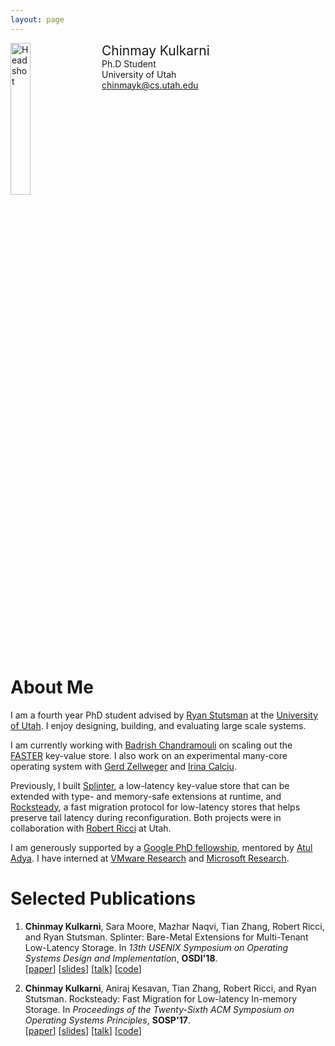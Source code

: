 ```yaml
---
layout: page
---
```


<div style="width: 100%; display: inline-block;">
<img src="{{ site.baseurl }}/public/02BDF0E1-58FF-4ABF-BCCE-3301084B362B.jpeg" alt="Headshot" width="25%" style="float: left;"/>
<div style="float: left; padding-left: 20px;">
<span style="font-size: 150%;">Chinmay Kulkarni</span><br>
Ph.D Student<br>
University of Utah<br>
<a href="mailto:chinmayk@cs.utah.edu">chinmayk@cs.utah.edu</a>
</div>
</div>

<p></p>

# About Me

I am a fourth year PhD student advised by [Ryan Stutsman](http://rstutsman.github.io/) at
the [University of Utah](http://www.cs.utah.edu/). I enjoy designing, building, and evaluating large scale systems.

I am currently working with [Badrish Chandramouli](http://badrish.net/) on scaling out the [FASTER](https://microsoft.github.io/FASTER/) key-value store. I also work on an experimental many-core operating system with [Gerd Zellweger](https://www.linkedin.com/in/gerdzellweger) and [Irina Calciu](https://cs.brown.edu/people/irina/).

Previously, I built [Splinter](http://utah.systems/projects/kulkarni_splinter), a low-latency key-value store that can be extended with type- and memory-safe extensions at runtime, and [Rocksteady](http://utah.systems/projects/kulkarni_rocksteady), a fast migration protocol for low-latency stores that helps preserve tail latency during reconfiguration. Both projects were in collaboration with [Robert Ricci](http://ricci.io/) at Utah.

I am generously supported by a [Google PhD fellowship](https://ai.googleblog.com/2019/09/announcement-of-2019-fellowship.html), mentored by [Atul Adya](https://ai.google/research/people/AtulAdya). I have interned at [VMware Research](https://research.vmware.com/) and [Microsoft Research](https://www.microsoft.com/en-us/research/?from=http%3A%2F%2Fresearch.microsoft.com%2F).

# Selected Publications

1. **Chinmay Kulkarni**, Sara Moore, Mazhar Naqvi, Tian Zhang, Robert Ricci, and Ryan Stutsman.
   Splinter: Bare-Metal Extensions for Multi-Tenant Low-Latency Storage.
   In *13th USENIX Symposium on Operating Systems Design and Implementation*, **OSDI'18**.<br>
   [[paper](https://chinkulkarni.github.io/public/osdi18-kulkarni.pdf)]
   [[slides](https://chinkulkarni.github.io/public/splinter.pdf)]
   [[talk](https://www.usenix.org/conference/osdi18/presentation/kulkarni)]
   [[code](https://github.com/utah-scs/Sandstorm)]

2. **Chinmay Kulkarni**, Aniraj Kesavan, Tian Zhang, Robert Ricci, and Ryan Stutsman.
   Rocksteady: Fast Migration for Low-latency In-memory Storage.
   In *Proceedings of the Twenty-Sixth ACM Symposium on Operating Systems Principles*, **SOSP'17**.<br>
   [[paper](https://dl.acm.org/authorize?N659115)]
   [[slides](https://chinkulkarni.github.io/public/rocksteady.pdf)]
   [[talk](https://www.youtube.com/watch?v=FW8AkWee6Qo)]
   [[code](https://github.com/utah-scs/RAMCloud/tree/rocksteady-sosp2017)]
